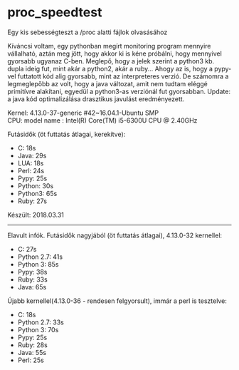 # proc_speedtest
Egy kis sebességteszt a /proc alatti fájlok olvasásához

Kíváncsi voltam, egy pythonban megírt monitoring program mennyire vállalható, aztán meg jött, hogy akkor ki is kéne próbálni, hogy mennyivel gyorsabb ugyanaz C-ben.  Meglepő, hogy a jelek szerint a python3 kb. dupla ideig fut, mint akár a python2, akár a ruby...  Ahogy az is, hogy a pypy-vel futtatott kód alig gyorsabb, mint az interpreteres verzió.
De számomra a legmeglepőbb az volt, hogy a java változat, amit nem tudtam eléggé primitívre alakítani, egyedül a python3-as verziónál fut gyorsabban. Update: a java kód optimalizálása drasztikus javulást eredményezett.


Kernel: 4.13.0-37-generic #42~16.04.1-Ubuntu SMP 
<br>CPU: model name	: Intel(R) Core(TM) i5-6300U CPU @ 2.40GHz

Futásidők (öt futtatás átlagai, kerekítve):

- C:		18s
- Java:		29s
- LUA:		18s
- Perl:		24s
- Pypy:		25s
- Python:	30s
- Python3:	65s
- Ruby:		27s

Készült: 2018.03.31





--------------------------------------------------------------------------------------------------------------------------------
Elavult infók.
Futásidők nagyjából (öt futtatás átlagai), 4.13.0-32 kernellel:
-  C: 		27s
-  Python 2.7:	41s
-  Python 3:	85s
-  Pypy:	38s
-  Ruby:	33s
-  Java:	65s 

Újabb kernellel(4.13.0-36 - rendesen felgyorsult), immár a perl is tesztelve:
-  C:		18s
-  Python 2.7:	33s
-  Python 3:	70s
-  Pypy:	25s
-  Ruby:	28s
-  Java:	55s
-  Perl:	25s



